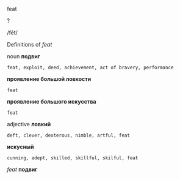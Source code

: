 feat

?

/fēt/

Definitions of _feat_

noun
**подвиг**

    feat, exploit, deed, achievement, act of bravery, performance
**проявление большой ловкости**

    feat
**проявление большого искусства**

    feat

adjective
**ловкий**

    deft, clever, dexterous, nimble, artful, feat
**искусный**

    cunning, adept, skilled, skillful, skilful, feat

_feat_
**подвиг**